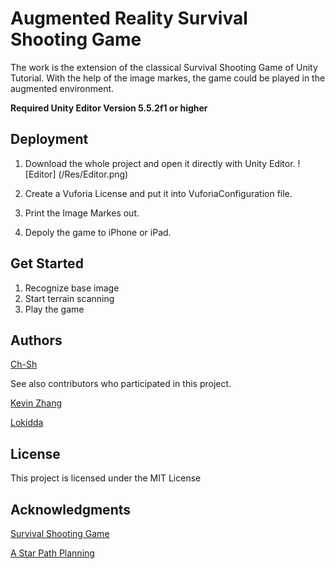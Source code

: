# Augmented Reality Survival Shooting Game 
The work is the extension of the classical Survival Shooting Game of Unity Tutorial. With the help of the image markes,
the game could be played in the augmented environment.

**Required Unity Editor Version 5.5.2f1 or higher**

## Deployment   

1. Download the whole project and open it directly with Unity Editor.
![Editor] (/Res/Editor.png)

2. Create a Vuforia License and put it into VuforiaConfiguration file.
3. Print the Image Markes out.
4. Depoly the game to iPhone or iPad.

## Get Started 

1. Recognize base image 
2. Start terrain scanning
3. Play the game 

## Authors

[Ch-Sh](https://github.com/Ch-Sh)

See also contributors who participated in this project.

[Kevin Zhang](https://github.com/kevin0932)

[Lokidda](https://github.com/Lokidda)


## License

This project is licensed under the MIT License

## Acknowledgments

[Survival Shooting Game](https://www.assetstore.unity3d.com/en/#!/content/40756)

[A Star Path Planning](https://arongranberg.com/astar/)

